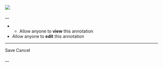 ![](https://bat.bing.com/action/0?ti=56018282&Ver=2&mid=e2b6f2fe-028b-4dc9-8c4f-714b0fba9272&sid=201ffde0635411ee902411d77b750559&vid=20202bf0635411ee9ac03f2e618b0b9f&vids=0&msclkid=N&pi=0&lg=en-US&sw=800&sh=600&sc=24&nwd=1&tl=Shortform%20%7C%20Book&p=https%3A%2F%2Fwww.shortform.com%2Fapp%2Fbook%2F21-lessons-for-the-21st-century%2Fchapter-12&r=&lt=349&evt=pageLoad&sv=1&rn=188692)

__

  *   * Allow anyone to **view** this annotation
  * Allow anyone to **edit** this annotation



* * *

Save Cancel

__



